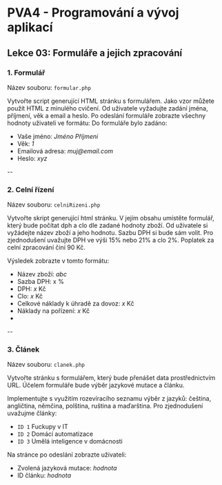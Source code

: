 # PVA4 - Programování a vývoj aplikací
## Lekce 03: Formuláře a jejich zpracování
### 1. Formulář
Název souboru: `formular.php`

Vytvořte script generující HTML stránku s formulářem. Jako vzor můžete použít HTML z minulého cvičení. Od uživatele vyžadujte zadání jména, příjmení, věk a email a heslo.
Po odeslání formuláře zobrazte všechny hodnoty uživateli ve formátu:
Do formuláře bylo zadáno:
* Vaše jméno: _Jméno Příjmeni_
* Věk: _1_
* Emailová adresa: _muj@email.com_
* Heslo: _xyz_

--
### 2. Celní řízení
Název souboru: `celniRizeni.php`

Vytvořte skript generující html stránku. V jejím obsahu umístěte formulář, který bude počítat dph a clo dle zadané hodnoty zboží.
Od uživatele si vyžádejte název zboží a jeho hodnotu. Sazbu DPH si bude sám volit. Pro zjednodušení uvažujte DPH ve výši 15% nebo 21% a clo 2%. Poplatek za celní zpracování činí 90 Kč.

Výsledek zobrazte v tomto formátu:
* Název zboží: _abc_
* Sazba DPH: x %
* DPH: _x_ Kč
* Clo: _x_ Kč
* Celkové náklady k úhradě za dovoz: _x_ Kč
* Náklady na pořízení: _x_ Kč
* 

--
### 3. Článek
Název souboru: `clanek.php`

Vytvořte stránku s formulářem, který bude přenášet data prostřednictvím URL. Účelem formuláře bude výběr jazykové mutace a článku.

Implementujte s využitím rozevíracího seznamu výběr z jazyků: čeština, angličtina, němčina, polština, ruština a maďarština.
Pro zjednodušení uvažujme články:
* `ID 1` Fuckupy v IT 
* `ID 2` Domácí automatizace 
* `ID 3` Umělá inteligence v domácnosti 


Na stránce po odeslání zobrazte uživateli:
* Zvolená jazyková mutace: _hodnota_
* ID článku: _hodnota_
